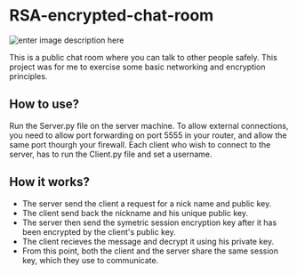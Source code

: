 # RSA-encrypted-chat-room
![enter image description here](https://img.shields.io/badge/Version-Alpha-green)

This is a public chat room where you can talk to other people safely.
This project was for me to exercise some basic networking and encryption principles.


## How to use?
Run the Server.py file on the server machine. To allow external connections, you need to allow port forwarding on port 5555 in your router, and allow the same port thourgh your firewall.
Each client who wish to connect to the server, has to run the Client.py file and set a username.

## How it works?
* The server send the client a request for a nick name and public key.
* The client send back the nickname and his unique public key.
* The server then send the symetric session encryption key after it has been encrypted by the client's public key.
* The client recieves the message and decrypt it using his private key.
* From this point, both the client and the server share the same session key, which they use to communicate.
